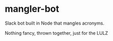 # mangler-bot

Slack bot built in Node that mangles acronyms. 

Nothing fancy, thrown together, just for the LULZ
